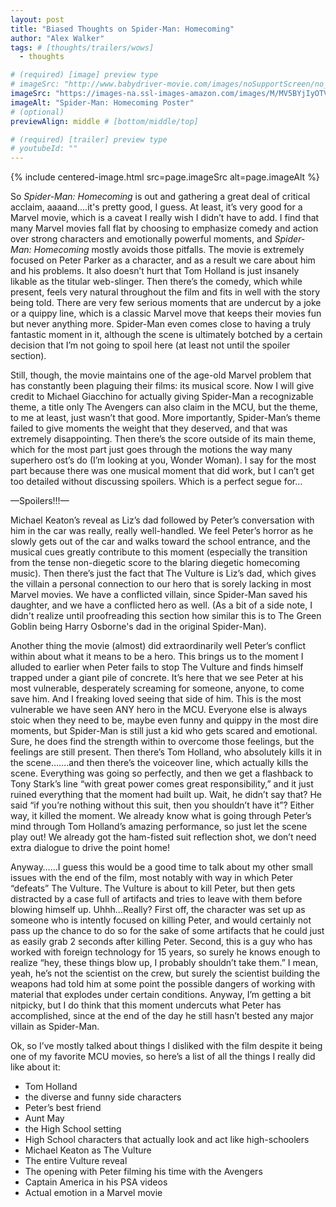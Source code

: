 ```yaml
---
layout: post
title: "Biased Thoughts on Spider-Man: Homecoming"
author: "Alex Walker"
tags: # [thoughts/trailers/wows]
  - thoughts

# (required) [image] preview type
# imageSrc: "http://www.babydriver-movie.com/images/noSupportScreen/no_support_bg.jpg"
imageSrc: "https://images-na.ssl-images-amazon.com/images/M/MV5BYjIyOTVmOTktOTkyMi00MjVhLTg2YmUtYjZjNGRjYTRiNmZmXkEyXkFqcGdeQXVyNjIzMDA2NjE@._V1_.jpg"
imageAlt: "Spider-Man: Homecoming Poster"
# (optional)
previewAlign: middle # [bottom/middle/top]

# (required) [trailer] preview type
# youtubeId: ""
---
```


{% include centered-image.html src=page.imageSrc alt=page.imageAlt %}

So _Spider-Man: Homecoming_ is out and gathering a great deal of critical acclaim, aaaand....it's pretty good, I guess. At least, it’s very good for a Marvel movie, which is a caveat I really wish I didn’t have to add. I find that many Marvel movies fall flat by choosing to emphasize comedy and action over strong characters and emotionally powerful moments, and _Spider-Man: Homecoming_ mostly avoids those pitfalls. The movie is extremely focused on Peter Parker as a character, and as a result we care about him and his problems. It also doesn’t hurt that Tom Holland is just insanely likable as the titular web-slinger. Then there’s the comedy, which while present, feels very natural throughout the film and fits in well with the story being told. There are very few serious moments that are undercut by a joke or a quippy line, which is a classic Marvel move that keeps their movies fun but never anything more. Spider-Man even comes close to having a truly fantastic moment in it, although the scene is ultimately botched by a certain decision that I’m not going to spoil here (at least not until the spoiler section).

Still, though, the movie maintains one of the age-old Marvel problem that has constantly been plaguing their films: its musical score. Now I will give credit to Michael Giacchino for actually giving Spider-Man a recognizable theme, a title only The Avengers can also claim in the MCU, but the theme, to me at least, just wasn’t that good. More importantly, Spider-Man’s theme failed to give moments the weight that they deserved, and that was extremely disappointing. Then there’s the score outside of its main theme, which for the most part just goes through the motions the way many superhero ost’s do (I’m looking at you, Wonder Woman). I say for the most part because there was one musical moment that did work, but I can’t get too detailed without discussing spoilers. Which is a perfect segue for…

—Spoilers!!!—

Michael Keaton’s reveal as Liz’s dad followed by Peter’s conversation with him in the car was really, really well-handled. We feel Peter’s horror as he slowly gets out of the car and walks toward the school entrance, and the musical cues greatly contribute to this moment (especially the transition from the tense non-diegetic score to the blaring diegetic homecoming music). Then there’s just the fact that The Vulture is Liz’s dad, which gives the villain a personal connection to our hero that is sorely lacking in most Marvel movies. We have a conflicted villain, since Spider-Man saved his daughter, and we have a conflicted hero as well. (As a bit of a side note, I didn't realize until proofreading this section how similar this is to The Green Goblin being Harry Osborne's dad in the original Spider-Man).

Another thing the movie (almost) did extraordinarily well Peter’s conflict within about what it means to be a hero. This brings us to the moment I alluded to earlier when Peter fails to stop The Vulture and finds himself trapped under a giant pile of concrete. It’s here that we see Peter at his most vulnerable, desperately screaming for someone, anyone, to come save him. And I freaking loved seeing that side of him. This is the most vulnerable we have seen ANY hero in the MCU. Everyone else is always stoic when they need to be, maybe even funny and quippy in the most dire moments, but Spider-Man is still just a kid who gets scared and emotional. Sure, he does find the strength within to overcome those feelings, but the feelings are still present. Then there’s Tom Holland, who absolutely kills it in the scene…….and then there’s the voiceover line, which actually kills the scene. Everything was going so perfectly, and then we get a flashback to Tony Stark’s line “with great power comes great responsibility,” and it just ruined everything that the moment had built up. Wait, he didn’t say that? He said “if you’re nothing without this suit, then you shouldn’t have it”? Either way, it killed the moment. We already know what is going through Peter’s mind through Tom Holland’s amazing performance, so just let the scene play out! We already got the ham-fisted suit reflection shot, we don’t need extra dialogue to drive the point home!

Anyway……I guess this would be a good time to talk about my other small issues with the end of the film, most notably with way in which Peter “defeats” The Vulture. The Vulture is about to kill Peter, but then gets distracted by a case full of artifacts and tries to leave with them before blowing himself up. Uhhh...Really? First off, the character was set up as someone who is intently focused on killing Peter, and would certainly not pass up the chance to do so for the sake of some artifacts that he could just as easily grab 2 seconds after killing Peter. Second, this is a guy who has worked with foreign technology for 15 years, so surely he knows enough to realize “hey, these things blow up, I probably shouldn’t take them.” I mean, yeah, he’s not the scientist on the crew, but surely the scientist building the weapons had told him at some point the possible dangers of working with material that explodes under certain conditions. Anyway, I’m getting a bit nitpicky, but I do think that this moment undercuts what Peter has accomplished, since at the end of the day he still hasn’t bested any major villain as Spider-Man.

Ok, so I’ve mostly talked about things I disliked with the film despite it being one of my favorite MCU movies, so here’s a list of all the things I really did like about it:
* Tom Holland
* the diverse and funny side characters
* Peter’s best friend
* Aunt May
* the High School setting
* High School characters that actually look and act like high-schoolers
* Michael Keaton as The Vulture
* The entire Vulture reveal
* The opening with Peter filming his time with the Avengers
* Captain America in his PSA videos
* Actual emotion in a Marvel movie